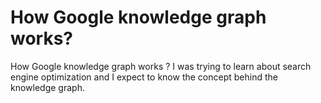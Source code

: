 
# How Google knowledge graph works?

How Google knowledge graph works ?
I was trying to learn about search engine optimization and I expect to know the concept behind the knowledge graph.

        